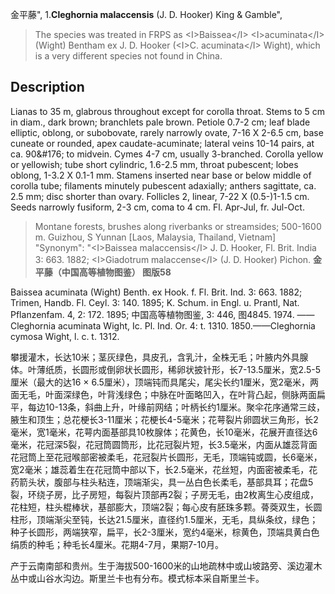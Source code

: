 金平藤",
1.**Cleghornia malaccensis** (J. D. Hooker) King & Gamble",

> The species was treated in FRPS as &lt;I&gt;Baissea&lt;/I&gt; &lt;I&gt;acuminata&lt;/I&gt; (Wight) Bentham ex J. D. Hooker (&lt;I&gt;C. acuminata&lt;/I&gt; Wight), which is a very different species not found in China.

## Description
Lianas to 35 m, glabrous throughout except for corolla throat. Stems to 5 cm in diam., dark brown; branchlets pale brown. Petiole 0.7-2 cm; leaf blade elliptic, oblong, or subobovate, rarely narrowly ovate, 7-16 X 2-6.5 cm, base cuneate or rounded, apex caudate-acuminate; lateral veins 10-14 pairs, at ca. 90&amp;#176; to midvein. Cymes 4-7 cm, usually 3-branched. Corolla yellow or yellowish; tube short cylindric, 1.6-2.5 mm, throat pubescent; lobes oblong, 1-3.2 X 0.1-1 mm. Stamens inserted near base or below middle of corolla tube; filaments minutely pubescent adaxially; anthers sagittate, ca. 2.5 mm; disc shorter than ovary. Follicles 2, linear, 7-22 X  (0.5-)1-1.5 cm. Seeds narrowly fusiform, 2-3 cm, coma to 4 cm. Fl. Apr-Jul, fr. Jul-Oct.

> Montane forests, brushes along riverbanks or streamsides; 500-1600 m. Guizhou, S Yunnan [Laos, Malaysia, Thailand, Vietnam]
  "Synonym": "&lt;I&gt;Baissea malaccensis&lt;/I&gt; J. D. Hooker, Fl. Brit. India 3: 663. 1882; &lt;I&gt;Giadotrum malaccense&lt;/I&gt; (J. D. Hooker) Pichon.
**金平藤（中国高等植物图鉴）  图版58**

Baissea acuminata (Wight) Benth. ex Hook. f. Fl. Brit. Ind. 3: 663. 1882; Trimen, Handb. Fl. Ceyl. 3: 140. 1895; K. Schum. in Engl. u. Prantl, Nat. Pflanzenfam. 4, 2: 172. 1895; 中国高等植物图鉴, 3: 446, 图4845. 1974. ——Cleghornia acuminata Wight, Ic. Pl. Ind. Or. 4: t. 1310. 1850.——Cleghornia cymosa Wight, l. c. t. 1312.

攀援灌木，长达10米；茎灰绿色，具皮孔，含乳汁，全株无毛；叶腋内外具腺体。叶薄纸质，长圆形或倒卵状长圆形，稀卵状披针形，长7-13.5厘米，宽2.5-5厘米（最大的达16 × 6.5厘米），顶端钝而具尾尖，尾尖长约1厘米，宽2毫米，两面无毛，叶面深绿色，叶背浅绿色；中脉在叶面略凹入，在叶背凸起，侧脉两面扁平，每边10-13条，斜曲上升，叶缘前网结；叶柄长约1厘米。聚伞花序通常三歧，腋生和顶生；总花梗长3-11厘米；花梗长4-5毫米；花萼裂片卵圆状三角形，长2毫米，宽1毫米，花萼内面基部具10枚腺体；花黄色，长10毫米，花展开直径达6毫米，花冠深5裂，花冠筒圆筒形，比花冠裂片短，长3.5毫米，内面从雄蕊背面花冠筒上至花冠喉部密被柔毛，花冠裂片长圆形，无毛，顶端钝或圆，长6毫米，宽2毫米；雄蕊着生在花冠筒中部以下，长2.5毫米，花丝短，内面密被柔毛，花药箭头状，腹部与柱头粘连，顶端渐尖，具一丛白色长柔毛，基部具耳；花盘5裂，环绕子房，比子房短，每裂片顶部再2裂；子房无毛，由2枚离生心皮组成，花柱短，柱头棍棒状，基部膨大，顶端2裂；每心皮有胚珠多颗。蓇葖双生，长圆柱形，顶端渐尖至钝，长达21.5厘米，直径约1.5厘米，无毛，具纵条纹，绿色；种子长圆形，两端狭窄，扁平，长2-3厘米，宽约4毫米，棕黄色，顶端具黄白色绢质的种毛；种毛长4厘米。花期4-7月，果期7-10月。

产于云南南部和贵州。生于海拔500-1600米的山地疏林中或山坡路旁、溪边灌木丛中或山谷水沟边。斯里兰卡也有分布。模式标本采自斯里兰卡。
